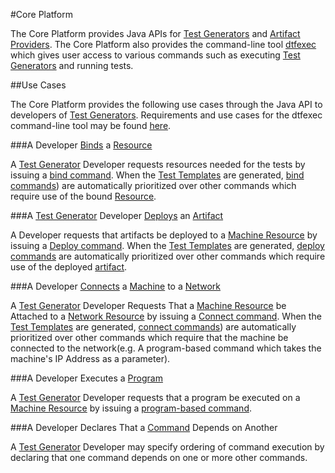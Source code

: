 #Core Platform

The Core Platform provides Java APIs for [Test Generators](test_generators.md) and [Artifact Providers](artifacts.md#Artifact-Providers). 
The Core Platform also provides the command-line tool [dtfexec](dtfexec.md) which gives user access to various commands such as 
executing [Test Generators](test_generators.md) and running tests.

##Use Cases

The Core Platform provides the following use cases through the Java API to developers of [Test Generators](test_generators.md). 
Requirements and use cases for the dtfexec command-line tool may be found [here](dtfexec.md).

###A Developer [Binds](template_commands.md) a [Resource](resources.md)

A [Test Generator](test_generators.md) Developer requests resources needed for the tests by issuing a 
[bind command](template_commands.md). When the [Test Templates](templates.md) are generated, [bind commands](template_commands.md)) 
are automatically prioritized over other commands which require use of the bound [Resource](resources.md).

###A [Test Generator](test_generators.md) Developer [Deploys](template_commands.md) an [Artifact](artifacts.md)

A Developer requests that artifacts be deployed to a [Machine Resource](resources.md) by issuing a 
[Deploy command](template_commands.md). When the [Test Templates](templates.md) are generated, 
[deploy commands](template_commands.md) are automatically prioritized over other commands which require use of the 
deployed [artifact](artifacts.md).

###A Developer [Connects](template_commands.md) a [Machine](resources.md) to a [Network](resources.md)

A [Test Generator](test_generators.md) Developer Requests That a [Machine Resource](resources.md) be Attached to a 
[Network Resource](resources.md) by issuing a [Connect command](template_commands.md). When the [Test Templates](templates.md) are 
generated, [connect commands](template_commands.md)) are automatically prioritized over other commands which require that the machine
be connected to the network(e.g. A program-based command which takes the machine's IP Address as a parameter).

###A Developer Executes a [Program](template_commands.md)

A [Test Generator](test_generators.md) Developer requests that a program be executed on a [Machine Resource](resources.md) by
issuing a [program-based command](template_commands.md).

###A Developer Declares That a [Command](template_commands.md) Depends on Another

A [Test Generator](test_generators.md) Developer may specify ordering of command execution by declaring that one command depends on 
one or more other commands.



